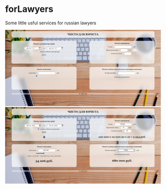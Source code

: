# forLawyers
Some little usful services for russian lawyers

![Start](screenshot01.png "Начало работы")
![Using](screenshot02.png "Использование")

